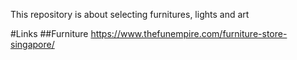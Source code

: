 This repository is about selecting furnitures, lights and art

#Links
##Furniture
https://www.thefunempire.com/furniture-store-singapore/
